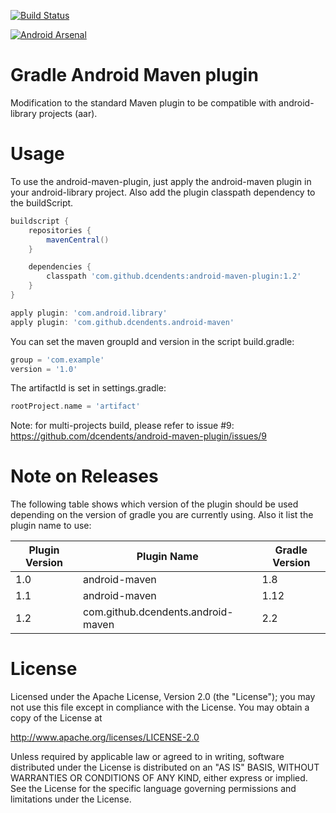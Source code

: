 [![Build Status](https://travis-ci.org/dcendents/android-maven-plugin.png)](https://travis-ci.org/dcendents/android-maven-plugin)

[![Android Arsenal](https://img.shields.io/badge/Android%20Arsenal-android--maven--plugin-brightgreen.svg?style=flat)](https://android-arsenal.com/details/1/1520)

Gradle Android Maven plugin
====================

Modification to the standard Maven plugin to be compatible with android-library projects (aar).


Usage
====================

To use the android-maven-plugin, just apply the android-maven plugin in your android-library project.
Also add the plugin classpath dependency to the buildScript.

```Groovy
buildscript {
	repositories {
		mavenCentral()
	}

	dependencies {
		classpath 'com.github.dcendents:android-maven-plugin:1.2'
	}
}

apply plugin: 'com.android.library'
apply plugin: 'com.github.dcendents.android-maven'
```

You can set the maven groupId and version in the script build.gradle:
```Groovy
group = 'com.example'
version = '1.0'
```
	
The artifactId is set in settings.gradle:
```Groovy
rootProject.name = 'artifact'
```

Note: for multi-projects build, please refer to issue #9: https://github.com/dcendents/android-maven-plugin/issues/9
	
Note on Releases
====================

The following table shows which version of the plugin should be used depending on the version of gradle you are currently using. Also it list the plugin name to use:

| Plugin Version | Plugin Name | Gradle Version |
| ------------- | ----------- | ----------- |
| 1.0 | android-maven | 1.8 |
| 1.1 | android-maven | 1.12 |
| 1.2 | com.github.dcendents.android-maven | 2.2 |


License
====================

Licensed under the Apache License, Version 2.0 (the "License");
you may not use this file except in compliance with the License.
You may obtain a copy of the License at

   http://www.apache.org/licenses/LICENSE-2.0

Unless required by applicable law or agreed to in writing, software
distributed under the License is distributed on an "AS IS" BASIS,
WITHOUT WARRANTIES OR CONDITIONS OF ANY KIND, either express or implied.
See the License for the specific language governing permissions and
limitations under the License.

